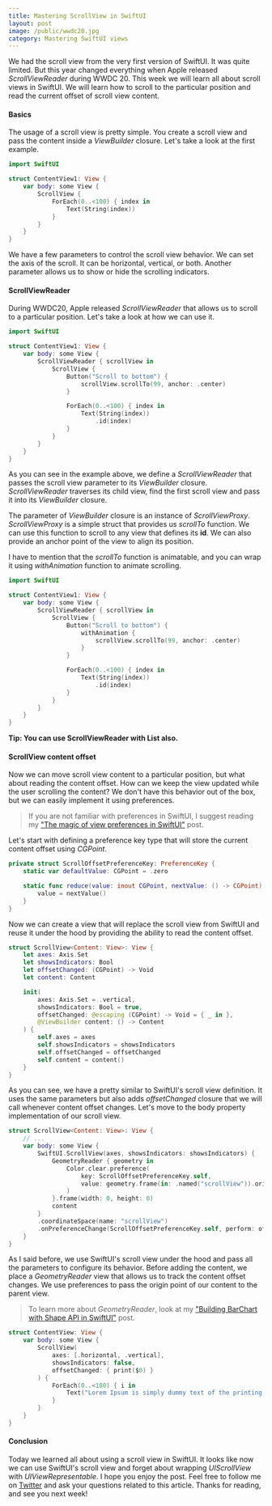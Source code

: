 ```yaml
---
title: Mastering ScrollView in SwiftUI
layout: post
image: /public/wwdc20.jpg
category: Mastering SwiftUI views
---
```


We had the scroll view from the very first version of SwiftUI. It was quite limited. But this year changed everything when Apple released *ScrollViewReader* during WWDC 20. This week we will learn all about scroll views in SwiftUI. We will learn how to scroll to the particular position and read the current offset of scroll view content.

#### Basics
The usage of a scroll view is pretty simple. You create a scroll view and pass the content inside a *ViewBuilder* closure. Let's take a look at the first example.

```swift
import SwiftUI

struct ContentView1: View {
    var body: some View {
        ScrollView {
            ForEach(0..<100) { index in
                Text(String(index))
            }
        }
    }
}
```

We have a few parameters to control the scroll view behavior. We can set the axis of the scroll. It can be horizontal, vertical, or both. Another parameter allows us to show or hide the scrolling indicators.

#### ScrollViewReader
During WWDC20, Apple released *ScrollViewReader* that allows us to scroll to a particular position. Let's take a look at how we can use it.

```swift
import SwiftUI

struct ContentView1: View {
    var body: some View {
        ScrollViewReader { scrollView in
            ScrollView {
                Button("Scroll to bottom") {
                    scrollView.scrollTo(99, anchor: .center)
                }

                ForEach(0..<100) { index in
                    Text(String(index))
                        .id(index)
                }
            }
        }
    }
}
```

As you can see in the example above, we define a *ScrollViewReader* that passes the scroll view parameter to its *ViewBuilder* closure. *ScrollViewReader* traverses its child view, find the first scroll view and pass it into its *ViewBuilder* closure.

The parameter of *ViewBuilder* closure is an instance of *ScrollViewProxy*. *ScrollViewProxy* is a simple struct that provides us *scrollTo* function. We can use this function to scroll to any view that defines its **id**. We can also provide an anchor point of the view to align its position.

I have to mention that the *scrollTo* function is animatable, and you can wrap it using *withAnimation* function to animate scrolling.

```swift
import SwiftUI

struct ContentView1: View {
    var body: some View {
        ScrollViewReader { scrollView in
            ScrollView {
                Button("Scroll to bottom") {
                    withAnimation {
                        scrollView.scrollTo(99, anchor: .center)
                    }
                }

                ForEach(0..<100) { index in
                    Text(String(index))
                        .id(index)
                }
            }
        }
    }
}
```

**Tip: You can use ScrollViewReader with List also.**

#### ScrollView content offset
Now we can move scroll view content to a particular position, but what about reading the content offset. How can we keep the view updated while the user scrolling the content? We don't have this behavior out of the box, but we can easily implement it using preferences.

> If you are not familiar with preferences in SwiftUI, I suggest reading my ["The magic of view preferences in SwiftUI"](/2020/01/15/the-magic-of-view-preferences-in-swiftui/) post.

Let's start with defining a preference key type that will store the current content offset using *CGPoint*.

```swift
private struct ScrollOffsetPreferenceKey: PreferenceKey {
    static var defaultValue: CGPoint = .zero

    static func reduce(value: inout CGPoint, nextValue: () -> CGPoint) {
        value = nextValue()
    }
}
```

Now we can create a view that will replace the scroll view from SwiftUI and reuse it under the hood by providing the ability to read the content offset.

```swift
struct ScrollView<Content: View>: View {
    let axes: Axis.Set
    let showsIndicators: Bool
    let offsetChanged: (CGPoint) -> Void
    let content: Content

    init(
        axes: Axis.Set = .vertical,
        showsIndicators: Bool = true,
        offsetChanged: @escaping (CGPoint) -> Void = { _ in },
        @ViewBuilder content: () -> Content
    ) {
        self.axes = axes
        self.showsIndicators = showsIndicators
        self.offsetChanged = offsetChanged
        self.content = content()
    }
}
```

As you can see, we have a pretty similar to SwiftUI's scroll view definition. It uses the same parameters but also adds *offsetChanged* closure that we will call whenever content offset changes. Let's move to the body property implementation of our scroll view.

```swift
struct ScrollView<Content: View>: View {
    // ...
    var body: some View {
        SwiftUI.ScrollView(axes, showsIndicators: showsIndicators) {
            GeometryReader { geometry in
                Color.clear.preference(
                    key: ScrollOffsetPreferenceKey.self,
                    value: geometry.frame(in: .named("scrollView")).origin
                )
            }.frame(width: 0, height: 0)
            content
        }
        .coordinateSpace(name: "scrollView")
        .onPreferenceChange(ScrollOffsetPreferenceKey.self, perform: offsetChanged)
    }
}
```

As I said before, we use SwiftUI's scroll view under the hood and pass all the parameters to configure its behavior. Before adding the content, we place a *GeometryReader* view that allows us to track the content offset changes. We use preferences to pass the origin point of our content to the parent view.

> To learn more about *GeometryReader*, look at my ["Building BarChart with Shape API in SwiftUI"](/2019/08/14/building-barchart-with-shape-api-in-swiftui/) post.

```swift
struct ContentView: View {
    var body: some View {
        ScrollView(
            axes: [.horizontal, .vertical],
            showsIndicators: false,
            offsetChanged: { print($0) }
        ) {
            ForEach(0..<100) { i in
                Text("Lorem Ipsum is simply dummy text of the printing and typesetting industry. Lorem Ipsum has been the industry's standard dummy text ever since the 1500s, when an unknown printer took a galley of type and scrambled it to make a type specimen book.")
            }
        }
    }
}
```

#### Conclusion
Today we learned all about using a scroll view in SwiftUI. It looks like now we can use SwiftUI's scroll view and forget about wrapping *UIScrollView* with *UIViewRepresentable*. I hope you enjoy the post. Feel free to follow me on [Twitter](https://twitter.com/mecid) and ask your questions related to this article. Thanks for reading, and see you next week!